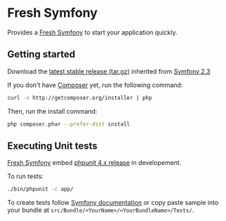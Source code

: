 Fresh Symfony
=============
Provides a [Fresh Symfony][1] to start your application quickly.

Getting started
---------------
Download the [latest stable release (tar.gz)][2] inherited from [Symfony 2.3][3]

If you don't have [Composer][4] yet, run the following command:
```bash
curl -s http://getcomposer.org/installer | php
```

Then, run the install command:
```bash
php composer.phar --prefer-dist install
```

Executing Unit tests
--------------------
[Fresh Symfony][1] embed [phpunit 4.x release][5] in developement.

To run tests:
```bash
./bin/phpunit -c app/
```

To create tests follow [Symfony documentation][6] or copy paste sample into your bundle at `src/Bundle/<YourName>/<YourBundleName>/Tests/`.


  [1]: https://bitbucket.org/kmelia/fresh-symfony
  [2]: https://bitbucket.org/kmelia/fresh-symfony/get/2.3.x-0.1.tar.gz
  [3]: https://github.com/symfony/symfony-standard/tree/2.3
  [4]: http://getcomposer.org/
  [5]: http://phpunit.de/manual/current/en/
  [6]: http://symfony.com/fr/doc/current/book/testing.html

